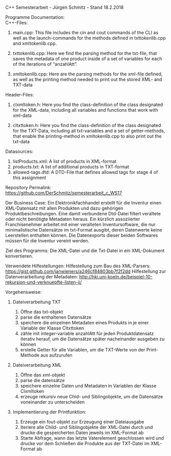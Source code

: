 C++ Semesterarbeit - Jürgen Schmitz - Stand 18.2.2018


Programme Documentation:        
C++-Files:        
1. main.cpp: This file includes the cin and cout commands of the CLI as well as the launch-commands for the methods defined in txttokenlib.cpp and xmltokenlib.cpp.


2. txttokenlib.cpp: Here we find the parsing method for the txt-file, that saves the metadata of one product inside of a set of variables for each of the iterations of “anzahlAtt”. 


3. xmltokenlib.cpp: Here are the parsing methods for the xml-file defined, as well as the printing method needed to print out the stored XML- and TXT-data


Header-Files:
1. clxmltoken.h: Here you find the class-definition of the class designated for the XML-data, including all variables and functions that work with xml-data


2. cltxttoken.h: Here you find the class-definition of the class designated for the TXT-Data, including all txt-variables and a set of getter-methods, that enable the printing-method in xmltokenlib.cpp to also print out the txt-data


Datasources:
1. listProducts.xml: A list of products in XML-format 
2. products.txt: A list of additional products in TXT-format
3. allowed-tags.dtd: A DTD-File that defines allowed tags for stage 4 of this assignment


Repository Permalink: https://github.com/DerSchmitz/semesterarbeit_c_WS17 


Der Business Case: Ein Elektronikfachhandel erstellt für die Inventur einen XML-Datensatz mit allen Produkten und dazu gehörigen Produktbeschreibungen. Eine damit verbundene Dtd-Datei filtert veraltete oder nicht benötigte Metadaten heraus. 
Ein kürzlich assoziierter Franchisenehmer arbeitet mit einer veralteten Inventursoftware, die nur minimalistische Datensätze im txt-Format ausgibt, deren Datenwerte keine Leerstellen enthalten können. Die Datenexports dieser beiden Softwares müssen für die Inventur vereint werden.


Ziel des Programms: Die XML-Datei und die Txt-Datei in ein XML-Dokument konvertieren.


Verwendete Hilfestellungen: 
Hilfestellung zum Bau des XML-Parsers: https://gist.github.com/janwieners/a246cf84803bb7f2f2dd 
Hilfestellung zur Datenverarbeitung der Metadaten:
http://hki.uni-koeln.de/beispiel-10-rekursion-und-verknuepfte-listen-ii/ 





Vorgehensweise: 
1. Dateiverarbeitung TXT
   1. Öffne das txt-objekt
   2. parse die enthaltenen Datensätze
   3. speichere die einzelnen Metadaten eines Produkts in je einer Variable der Klasse Cltxttoken
   4. zähle mit integer-variable anzahlAtt für jeden Produktdatensatz iterativ herauf, um die Datensätze später nacheinander ausgeben zu können
   5. erstelle Getter für alle Variablen, um die TXT-Werte von der Print-Methode aus aufzurufen


2. Dateiverarbeitung XML
   1. Öffne das xml-objekt 
   2. parse die datensätze
   3. speichere einzelne Daten und Metadaten in Variablen der Klasse Clxmltoken 
   4. erzeuge rekursiv neue Chid- und Siblingobjekte, um die Datensätze voneinander zu unterscheiden


3. Implementierung der Printfunktion:
   1. Erzeuge ein fout-objekt zur Erzeugung einer Dateiausgabe
   2. Iteriere alle Child- und Siblingobjekte der XML-Datei durch und drucke die gespeicherten Daten jeweils im XML-Format ab
   3. Starte Abfrage, wann das letzte Vaterelement geschlossen wird und drucke vor dem Schließen die Produkte aus der TXT-Datei im XML-Format ab
